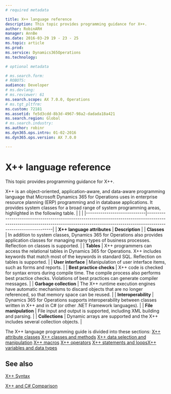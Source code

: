 ```yaml
---
# required metadata

title: X++ language reference
description: This topic provides programming guidance for X++.
author: RobinARH
manager: AnnBe
ms.date: 2016-03-29 19 - 23 - 25
ms.topic: article
ms.prod: 
ms.service: Dynamics365Operations
ms.technology: 

# optional metadata

# ms.search.form: 
# ROBOTS: 
audience: Developer
# ms.devlang: 
# ms.reviewer: 61
ms.search.scope: AX 7.0.0, Operations
# ms.tgt_pltfrm: 
ms.custom: 72181
ms.assetid: fe5d3cdd-8b3d-4967-98a2-dadada18a421
ms.search.region: Global
# ms.search.industry: 
ms.author: robinr
ms.dyn365.ops.intro: 01-02-2016
ms.dyn365.ops.version: AX 7.0.0

---
```


# X++ language reference

This topic provides programming guidance for X++.

X++ is an object-oriented, application-aware, and data-aware programming language that Microsoft Dynamics 365 for Operations uses in enterprise resource planning (ERP) programming and in database applications. It provides system classes for a broad range of system programming areas, highlighted in the following table.
|                             |                                                                                                                                                                                            |
|-----------------------------|--------------------------------------------------------------------------------------------------------------------------------------------------------------------------------------------|
| **X++ language attributes** | **Description**                                                                                                                                                                            |
| **Classes**                 | In addition to system classes, Dynamics 365 for Operations also provides application classes for managing many types of business processes. Reflection on classes is supported.            |
| **Tables**                  | X++ programmers can access the relational tables in Dynamics 365 for Operations. X++ includes keywords that match most of the keywords in standard SQL. Reflection on tables is supported. |
| **User interface**          | Manipulation of user interface items, such as forms and reports.                                                                                                                           |
| **Best practice checks**    | X++ code is checked for syntax errors during compile time. The compile process also performs best practice checks. Violations of best practices can generate compiler messages.            |
| **Garbage collection**      | The X++ runtime execution engines have automatic mechanisms to discard objects that are no longer referenced, so that memory space can be reused.                                          |
| **Interoperability**        | Dynamics 365 for Operations supports interoperability between classes written in X++ and in C\# (or other .NET Framework languages).                                                       |
| **File manipulation**       | File input and output is supported, including XML building and parsing.                                                                                                                    |
| **Collections**             | Dynamic arrays are supported and the X++ includes several collection objects.                                                                                                              |

The X++ language programming guide is divided into these sections: [X++ attribute classes](xpp-attribute-classes.md) [X++ classes and methods](xpp-classes-methods.md) [X++ data selection and manipulation](xpp-data-query.md) [X++ macros](macros-xpp.md) [X++ operators](xpp-operators.md) [X++ statements and loops](xpp-statements-loops.md)[X++ variables and data types](xpp-variables-data-types.md)

See also
--------

[X++ Syntax](xpp-syntax.md)

[X++ and C# Comparison](xpp-cs-comparison.md)

